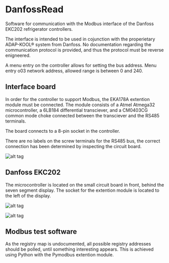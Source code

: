 # DanfossRead
Software for communication with the Modbus interface of the Danfoss EKC202 refrigerator controllers.

The interface is intended to be used in cojunction with the properietary ADAP-KOOL® system from Danfoss. No documentation regarding the communication protocol is provided, and thus the protocol must be reverse enigneered.

A menu entry on the controller allows for setting the bus address. Menu entry o03 network address, allowed range is between 0 and 240.

## Interface board
In order for the controller to support Modbus, the EKA178A extention module must be connected. The module consists of a Atmel Atmega32 microcontroller, a 6LB184 differential transciever, and a CM0403CG common mode choke connected between the transciever and the RS485 terminals.

The board connects to a 8-pin socket in the controller.

There are no labels on the screw terminals for the RS485 bus, the correct connection has been determined by inspecting the circuit board.

![alt tag](https://raw.githubusercontent.com/gbThreepwood/DanfossRead/master/images/eka178a.jpg)


## Danfoss EKC202
The microcontroller is located on the small circuit board in front, behind the seven segment display. The socket for the extention module is located to the left of the display.

![alt tag](https://raw.githubusercontent.com/gbThreepwood/DanfossRead/master/images/ekc202_front.jpg)

![alt tag](https://raw.githubusercontent.com/gbThreepwood/DanfossRead/master/images/ekc202_top.jpg)

## Modbus test software
As the registry map is undocumented, all possible registry addresses should be polled, until something interesting appears. This is achieved using Python with the Pymodbus extention module. 
